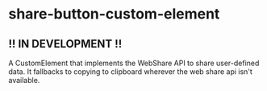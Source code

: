 # share-button-custom-element
## !! IN DEVELOPMENT !!
A CustomElement that implements the WebShare API to share user-defined data. It fallbacks to copying to clipboard wherever the web share api isn't available.
